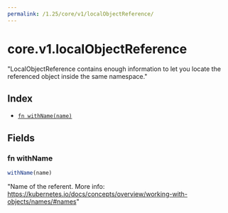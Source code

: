 ```yaml
---
permalink: /1.25/core/v1/localObjectReference/
---
```


# core.v1.localObjectReference

"LocalObjectReference contains enough information to let you locate the referenced object inside the same namespace."

## Index

* [`fn withName(name)`](#fn-withname)

## Fields

### fn withName

```ts
withName(name)
```

"Name of the referent. More info: https://kubernetes.io/docs/concepts/overview/working-with-objects/names/#names"